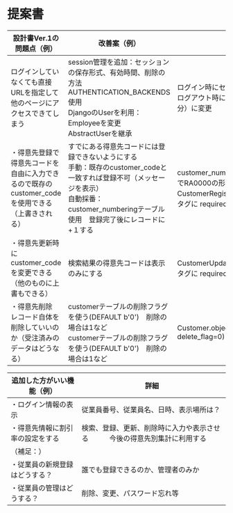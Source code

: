 # 提案書

| 設計書Ver.1の問題点（例）                                                                       | 改善案（例）                                                                                                                                                                                     | 詳細                                                                                                                                  | 
| ----------------------------------------------------------------------------------------------- | ------------------------------------------------------------------------------------------------------------------------------------------------------------------------------------------------ | ------------------------------------------------------------------------------------------------------------------------------------- | 
| ログインしていなくても直接URLを指定して他のページにアクセスできてしまう                         | session管理を追加：セッションの保存形式、有効時間、削除の方法<br>AUTHENTICATION_BACKENDS使用<br>DjangoのUserを利用：Employeeを変更<br>AbstractUserを継承                                         | ログイン時にセッション生成（キャッシュ）、ログアウト時に削除。有効時間は3600s（60分）に変更                                           | 
| ・得意先登録で得意先コードを自由に入力できるので既存のcustomer_codeを使用できる（上書きされる） | すでにある得意先コードには登録できないようにする<br>手動：既存のcustomer_codeと一致すれば登録不可（メッセージを表示）<br>自動採番：customer_numberingテーブル使用　登録完了後にレコードに+１する | customer_numberingテーブルの値は数値なのでRA0000の形式に加工するCustomerRegist.html内得意先コードのinputタグに required readonly 追記 | 
| ・得意先更新時にcustomer_codeを変更できる（他のものに上書もできる）                             | 検索結果の得意先コードは表示のみにする                                                                                                                                                           | CustomerUpdate.html内得意先コードのinputタグに required readonly 追記                                                                 | 
| ・得意先削除　レコード自体を削除していいのか（受注済みのデータはどうなる）                      | customerテーブルの削除フラグを使う(DEFAULT b'0')　削除の場合は1など<br>customerテーブルの削除フラグを使う(DEFAULT b'0')　削除の場合は1など                                                       | Customer.objects.get(customer_code=code, delete_flag=0)                                                                               | 




| 追加した方がいい機能（例）       | 詳細                                                                         | 
| -------------------------------- | ---------------------------------------------------------------------------- | 
| ・ログイン情報の表示             | 従業員番号、従業員名、日時、表示場所は？                                     | 
| ・得意先情報に割引率の設定をする | 検索、登録、更新、削除時に入力や表示させる　　　今後の得意先別集計に利用する | 
| （補足：）                       |                                                                              | 
| ・従業員の新規登録はどうする？   | 誰でも登録できるのか、管理者のみか                                           | 
| ・従業員の管理はどうする？       | 削除、変更、パスワード忘れ等                                                 | 